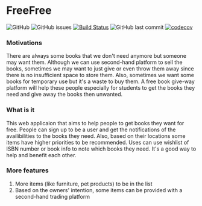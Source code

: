 # FreeFree
![GitHub](https://img.shields.io/github/license/Longweig/FreeFree) ![GitHub issues](https://img.shields.io/github/issues-raw/Longweig/FreeFree)
[![Build Status](https://travis-ci.org/Longweig/FreeFree.svg?branch=master)](https://travis-ci.org/Longweig/FreeFree) ![GitHub last commit](https://img.shields.io/github/last-commit/Longweig/FreeFree) [![codecov](https://codecov.io/gh/Longweig/FreeFree/branch/master/graph/badge.svg?token=W937X95APO)](undefined)
### Motivations
There are always some books that we don't need anymore but someone may want them. Although we can use second-hand platform to sell the books, sometimes we may want to just give or even throw them away since there is no insufficient space to store them. Also, sometimes we want some books for temporary use but it's a waste to buy them. A free book give-way platform will help these people especially for students to get the books they need and give away the books then unwanted.

### What is it
This web applicaion that aims to help people to get books they want for free. People can sign up to be a user and get the notifications of the availibilities to the books they need. Also, based on their locations some items have higher priorities to be recommended. Uses can use wishlist of ISBN number or book info to note which books they need. It's a good way to help and benefit each other.

### More features
1. More items (like furniture, pet products) to be in the list
2. Based on the owners' intention, some items can be provided with a second-hand trading platform


